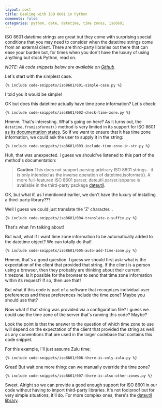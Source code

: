 ```yaml
---
layout: post
title: Dealing with ISO 8601 in Python
comments: false
categories: python, date, datetime, time zones, iso8601
---
```


ISO 8601 datetime strings are great but they come with surprising
special conditions that you may need to consider when the datetime
strings come from an external client. There are third-party libraries
out there that can ease your burden but, for times when you don't have
the luxury of using anything but stock Python, read on.

*NOTE: All code snippets below are available on [Github](https://github.com/relaxdiego/relaxdiego.github.com/tree/master/_includes/code-snippets/iso8601)*.

Let's start with the simplest case.

```
{% include code-snippets/iso8601/001-simple-case.py %}
```

I told you it would be simple!

OK but does this datetime actually have time zone information? Let's check:

```
{% include code-snippets/iso8601/002-check-time-zone.py %}
```

Hmmm. That's interesting. What's going on here? As it turns out, the
`datetime.fromisoformat()` method is very limited in its support for
ISO 8601 [as its documentation states](https://docs.python.org/3/library/datetime.html#datetime.datetime.fromisoformat).
So if we want to ensure that it has time zone information, we could
ask the user to supply it in the string:

```
{% include code-snippets/iso8601/003-include-time-zone-in-str.py %}
```

Huh, that was unexpected. I guess we should've listened to this part of
the method's documentation:

> **Caution** This does not support parsing arbitrary ISO 8601 strings
> \- it is only intended as the inverse operation of datetime.isoformat().
> A more full-featured ISO 8601 parser, dateutil.parser.isoparse is
> available in the third-party package [dateutil](https://dateutil.readthedocs.io/en/stable/).

OK, but what if, as I mentioned earlier, we don't have the luxury of
installing a third-party library???

Well I guess we could just translate the 'Z' character...

```
{% include code-snippets/iso8601/004-translate-z-suffix.py %}
```

That's what I'm talking about!

But wait, what if I want time zone information to be automatically added
to the datetime object? We can totally do that!

```
{% include code-snippets/iso8601/005-auto-add-time-zone.py %}
```

Hmmm, that's a good question. I guess we should first ask: what is the
expectation of the client that provided that string. If the client is
a person using a browser, then they probably are thinking about their
current timezone. Is it possible for the browser to send that time zone
information within its request? If so, then use that!

But what if this code is part of a software that recognizes individual
user preferences and those preferences include the time zone? Maybe you
should use that?

Now what if that string was provided via a configuration file? I guess
we could use the time zone of the server that's running this code? Maybe?

Look the point is that the answer to the question of which time zone to
use will depend on the expectation of the client that provided the string
as well as any conventions that are used in the larger codebase that
contains this code snippet.

For this example, I'll just assume Zulu time:

```
{% include code-snippets/iso8601/006-there-is-only-zulu.py %}
```

Great! But wait one more thing: can we manually override the time zone?

```
{% include code-snippets/iso8601/007-there-is-also-other-zones.py %}
```

Sweet. Alright so we can provide a good enough support for ISO 8601 in
our code without having to import third-party libraries. It's not foolproof
but for very simple situations, it'll do. For more complex ones, there's
the [dateutil library](https://dateutil.readthedocs.io/en/stable/).

